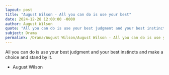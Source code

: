 ```yaml
---
layout: post
title: "August Wilson - All you can do is use your best"
date: 2024-12-28 12:00:00 -0000
author: August Wilson
quote: "All you can do is use your best judgment and your best instincts and make a choice and stand by it."
subject: Drama
permalink: /Drama/August Wilson/August Wilson - All you can do is use your best
---
```


All you can do is use your best judgment and your best instincts and make a choice and stand by it.

- August Wilson
